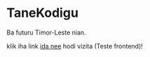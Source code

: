 # TaneKodigu
Ba futuru Timor-Leste nian.

klik iha link <a href="https://juliao-martins.github.io/TaneKodigu/">ida nee</a> hodi vizita (Teste frontend)!
